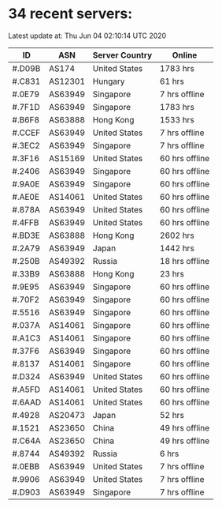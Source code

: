 # 34 recent servers:

Latest update at: Thu Jun 04 02:10:14 UTC 2020

| ID | ASN | Server Country | Online |
| -- | --- | -------------- | ------ |
| #.D09B | AS174 | United States | 1783 hrs |
| #.C831 | AS12301 | Hungary | 61 hrs |
| #.0E79 | AS63949 | Singapore | 7 hrs offline |
| #.7F1D | AS63949 | Singapore | 1783 hrs |
| #.B6F8 | AS63888 | Hong Kong | 1533 hrs |
| #.CCEF | AS63949 | United States | 7 hrs offline |
| #.3EC2 | AS63949 | Singapore | 7 hrs offline |
| #.3F16 | AS15169 | United States | 60 hrs offline |
| #.2406 | AS63949 | Singapore | 60 hrs offline |
| #.9A0E | AS63949 | Singapore | 60 hrs offline |
| #.AE0E | AS14061 | United States | 60 hrs offline |
| #.878A | AS63949 | United States | 60 hrs offline |
| #.4FFB | AS63949 | United States | 60 hrs offline |
| #.BD3E | AS63888 | Hong Kong | 2602 hrs |
| #.2A79 | AS63949 | Japan | 1442 hrs |
| #.250B | AS49392 | Russia | 18 hrs offline |
| #.33B9 | AS63888 | Hong Kong | 23 hrs |
| #.9E95 | AS63949 | Singapore | 60 hrs offline |
| #.70F2 | AS63949 | Singapore | 60 hrs offline |
| #.5516 | AS63949 | Singapore | 60 hrs offline |
| #.037A | AS14061 | Singapore | 60 hrs offline |
| #.A1C3 | AS14061 | Singapore | 60 hrs offline |
| #.37F6 | AS63949 | Singapore | 60 hrs offline |
| #.8137 | AS14061 | Singapore | 60 hrs offline |
| #.D324 | AS63949 | United States | 60 hrs offline |
| #.A5FD | AS14061 | United States | 60 hrs offline |
| #.6AAD | AS14061 | United States | 60 hrs offline |
| #.4928 | AS20473 | Japan | 52 hrs |
| #.1521 | AS23650 | China | 49 hrs offline |
| #.C64A | AS23650 | China | 49 hrs offline |
| #.8744 | AS49392 | Russia | 6 hrs |
| #.0EBB | AS63949 | United States | 7 hrs offline |
| #.9906 | AS63949 | United States | 7 hrs offline |
| #.D903 | AS63949 | Singapore | 7 hrs offline |


